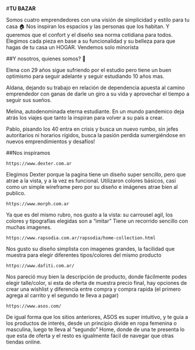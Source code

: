 #**TU BAZAR**

Somos cuatro emprendedores con una visión de simplicidad y estilo para tu casa :house:
Nos inspiran los espacios y las personas que los habitan.  Y queremos que el confort y el diseño sea norma cotidiana para todos.
Elegimos cada pieza en base a su funcionalidad y su belleza para que hagas de tu casa un HOGAR.
Vendemos solo minorista


##Y nosotros, quienes somos? :busts_in_silhouette:

Elena con 29 años sigue sufriendo por el estudio pero tiene un buen optimismo para seguir adelante y seguir estudiando 10 años mas.

Aldana, dejando su trabajo en relación de dependencia apuesta al camino emprendedor con ganas de darle un giro a su vida y aprovechar el tiempo a seguir sus sueños.

Melina, autodenominada eterna estudiante.  En un mundo pandemico deja atrás los viajes que tanto la inspiran para volver a su país a crear.

Pablo, pisando los 40 entra en crisis y busca un nuevo rumbo, sin jefes autoritarios ni horarios rígidos, busca la pasión perdida sumergiéndose en nuevos emprendimientos y desafíos!

##Nos inspiramos

``````
https://www.dexter.com.ar
``````

Elegimos Dexter porque la pagina tiene un diseño super sencillo, pero que atrae a la vista, y a la vez es funcional.
Utilizaron colores básicos, casi como un simple wireframe pero por su diseño e imágenes atrae bien al publico.
``````
https://www.morph.com.ar
``````
Ya que es del mismo rubro, nos gusto a la vista: su carrousel agil, los colores y tipografías elegidas son a “imitar”
Tiene un recorrido sencillo con muchas imagenes.
``````
https://www.rapsodia.com.ar/rapsodia/home-collection.html
``````
Nos gusto su diseño simplista con imagenes grandes, la facilidad que muestra para elegir diferentes tipos/colores del mismo producto
``````
https://www.dafiti.com.ar/
``````
Nos pareció muy bien la descripción de producto, donde fácilmente podes elegir talle/color, si esta de oferta de muestra precio final, hay opciones de crear una wishlist y diferencia entre compra y compra rapida (el primero agrega al carrito y el segundo te lleva a pagar)
``````
https://www.asos.com/
``````
De igual forma que los sitios anteriores, ASOS es super intuitivo, y te guia a los productos de interés, desde un principio divide en ropa femenina o masculina, luego te lleva al “segundo” Home, donde de una te presenta lo que esta de oferta y el resto es igualmente fácil de navegar que otras tiendas online.

